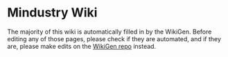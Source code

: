 # Mindustry Wiki

The majority of this wiki is automatically filled in by the WikiGen. Before editing any of those pages, please check if they are automated, and if they are, please make edits on the [WikiGen repo](https://github.com/Anuken/Mindustry-Wiki-Generator) instead. 

